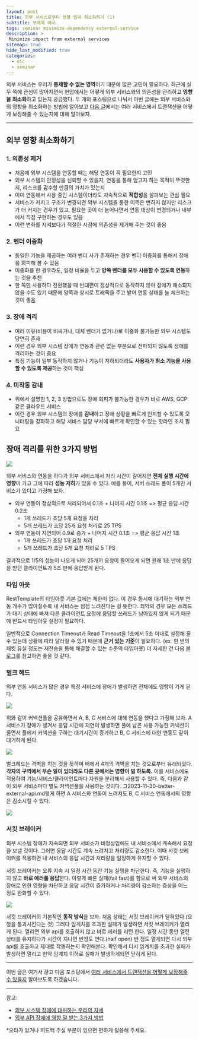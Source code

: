 ```yaml
---
layout: post
title: 외부 서비스로부터 영향 범위 최소화하기 (1)
subtitle: 부제목 예시
tags: seminar minimize-dependency external-service
description: >
 Minimize impact from external services
sitemap: true
hide_last_modified: true
categories:
  - etc
  - seminar
---
```


외부 서비스는 우리가 **통제할 수 없는 영역**이기 때문에 많은 고민이 필요하다. 최근에 실무 쪽에 관심이 많아지면서 현업에서는 어떻게 외부 서비스와의 의존성을 관리하고 **영향을 최소화**하고 있는지 궁금했다. 두 개의 포스팅으로 나눠서 이번 글에는 외부 서비스와의 영향을 최소화하는 방법에 알아보고 [다음 글](https://parkmuhyeun.github.io/etc/seminar/2023-12-02-better-external-api(2)/)에서는 여러 서비스에서 트랜잭션을 어떻게 보장해줄 수 있는지에 대해 알아보자.

---

## 외부 영향 최소화하기 

### 1. 의존성 제거
- 처음에 외부 시스템을 연동할 때는 해당 연동이 꼭 필요한지 고민
- 외부 시스템의 안정성을 신뢰할 수 있을지, 연동을 통해 얻고자 하는 목적이 뚜렷한지, 리스크를 감수할 만큼의 가치가 있는지
- 이미 연동해서 사용 중인 시스템이더라도 지속적으로 **적합성**을 살펴보는 관심 필요
- 서비스가 커지고 구조가 변경되면 외부 시스템을 통한 이득은 변하지 않지만 리스크가 더 커지는 경우가 있고, 필요한 곳이 더 늘어나면서 연동 대상이 변경되거나 내부에서 직접 구현하는 경우도 있음
- 이런 변화를 지켜보다가 적절한 시점에 의존성을 제거해 주는 것이 좋음

### 2. 벤더 이중화
- 동일한 기능을 제공하는 여러 벤더 사가 존재하는 경우 벤더 이중화를 통해서 장애를 회피해 볼 수 있음
- 이중화를 한 경우라도, 일정 비율을 두고 **양쪽 벤더를 모두 사용할 수 있도록 연동**하는 것을 추천
- 한 쪽만 사용하다 전환했을 때 반대편이 정상적으로 동작하지 않아 장애가 해소되지 않을 수도 있기 때문에 양쪽과 상시로 트래픽을 주고 받어 연동 상태를 늘 체크하는 것이 좋음

### 3. 장애 격리
- 여러 이유(비용이 비싸거나, 대체 벤더가 없거나)로 이중화 불가능한 외부 시스템도 당연히 존재
- 이런 경우 외부 시스템 장애가 연동과 관련 없는 부분으로 전파되지 않도록 장애를 격리하는 것이 중요
- 특정 기능이 일부 동작하지 않거나 기능이 저하되더라도 **사용자가 최소 기능을 사용할 수 있도록 제공**하는 것이 핵심

### 4. 미작동 감내
- 위에서 설명한 1, 2, 3 방법으로도 장애 회피가 불가능한 경우가 바로 AWS, GCP 같은 클라우드 서비스
- 이런 경우 외부 시스템의 장애를 **감내**하고 장애 상황을 빠르게 인지할 수 있도록 모니터링을 강화하고 해당 서비스 담당 부서에 빠르게 확인할 수 있는 핫라인 조치 필요

## 장애 격리를 위한 3가지 방법

![](/assets//img/blog/etc/seminar/bea_1.png)

외부 서비스와 연동을 하다가 외부 서비스에서 처리 시간이 길어지면 **전체 실행 시간에 영향**이 가고 그에 따라 **성능 저하**가 있을 수 있다. 예를 들어, 서버 쓰레드 풀이 5개인 서비스가 있다고 가정해 보자.
- 외부 연동이 정상적으로 처리되어서 0.1초 + 나머지 시간 0.1초 => 평균 응답 시간 0.2초
  - 1개 쓰레드가 초당 5개 요청을 처리
  - 5개 쓰레드가 초당 25개 요청 처리로 25 TPS
- 외부 연동이 지연되어 0.9로 증가 + 나머지 시간 0.1초 => 평균 응답 시간 1초
  - 1개 쓰레드가 초당 1개 요청 처리
  - 5개 쓰레드가 초당 5개 요청 처리로 5 TPS

결과적으로 1/5의 성능이 나오게 되어 25개의 요청이 들어오게 되면 원래 1초 만에 응답을 받던 클라이언트가 5초 만에 응답받게 된다. 

### 타임 아웃

RestTemplate의 타임아웃 기본 값에는 제한이 없다. 이 경우 동시에 대기하는 외부 연동 개수가 많아질수록 내 서비스는 점점 느려진다는 걸 뜻한다. 최악의 경우 모든 쓰레드가 대기 상태에 빠져 다른 클라이언트 요청에 응답할 쓰레드가 남아있지 않게 되기 때문에 반드시 타임아웃 설정이 필요하다. 

일반적으로 Connection Timeout과 Read Timeout을 1초에서 5초 이내로 설정해 줄 수 있는데 상황에 따라 달라질 수 있기 때문에 **근거 있는 기준**이 필요하다. (ex. 한 번의 패킷 유실 정도는 재전송을 통해 해결할 수 있는 수준의 타임아웃) 더 자세한 건 다음 [블로그](https://alden-kang.tistory.com/20)를 참고하면 좋을 것 같다.

### 벌크 헤드

외부 연동 서비스가 많은 경우 특정 서비스에 장애가 발생하면 전체에도 영향이 가게 된다.

![](/assets//img/blog/etc/seminar/bea_2.png)

위와 같이 커넥션풀을 공유하면서 A, B, C 서비스에 대해 연동을 했다고 가정해 보자. A 서비스가 장애가 생겨서 응답 시간에 지연이 발생하면 풀에 남은 사용 가능한 커넥션이 줄면서 풀에서 커넥션을 구하는 대기시간이 증가하고 B, C 서비스에 대한 연동도 같이 대기하게 된다.

![](/assets//img/blog/etc/seminar/bea_3.png)

벌크헤드는 격벽을 치는 것을 뜻하며 배에서 4개의 격벽을 치는 것으로부터 유래되었다. **각자의 구역에서 무슨 일이 있더라도 다른 곳에서는 영향이 덜 하도록.** 이를 서비스에도 적용하여 기능/서비스/클라이언트마다 자원을 분리해서 사용할 수 있다. 즉, 다음과 같이 외부 서비스마다 별도 커넥션풀을 사용하는 것이다. 그2023-11-30-better-external-api.md렇게 하면 A 서비스와 연동이 느려져도 B, C 서비스 연동에서의 영향은 감소시킬 수 있다.

![](/assets//img/blog/etc/seminar/bea_4.png)

### 서킷 브레이커

외부 시스템 장애가 지속되면 외부 서비스가 비정상임에도 내 서비스에서 계속해서 요청을 보낼 것이다. 그러면 응답 시간도 계속 느려지고 처리량도 감소한다. 이때 서킷 브레이커를 적용하면 내 서비스의 응답 시간과 처리량을 일정하게 유지할 수 있다.

서킷 브레이커는 오류 지속 시 일정 시간 동안 기능 실행을 차단한다. 즉, 기능을 실행하지 않고 **바로 에러를 응답**한다. 이렇게 빠른 실패(fail fast)를 함으로 써 외부 서비스의 장애로 인한 영향을 차단하고 응답 시간이 증가하거나 처리량이 감소하는 증상을 어느 정도 완화할 수 있다.

![](/assets//img/blog/etc/seminar/bea_5.png)

서킷 브레이커의 기본적인 **동작 방식**을 보자. 처음 상태는 서킷 브레이커가 닫혀있다.(요청을 통과시킨다는 것) 그러다 임계치를 초과한 실패가 발생하면 서킷 브레이커가 열리게 된다. 열리면 외부 api를 호출하지 않고 바로 에러를 리턴 한다. 일정 시간 동안 열린 상태를 유지하다가 시간이 지나면 반정도 연다.(half open) 반 정도 열게되면 다시 외부 api를 호출하고 제대로 작동하는지 확인해본다. 확인해서 다시 임계치를 초과한 실패가 발생하면 열리고 만약 임계치 이하로 실패가 발생하게되면 닫히게 된다.

---

이번 글은 여기서 끊고 다음 포스팅에서 [여러 서비스에서 트랜잭션을 어떻게 보장해줄 수 있을지](https://parkmuhyeun.github.io/etc/seminar/2023-12-02-better-external-api(2)/) 알아보도록 하겠습니다.

---
참고:
- [외부 시스템 장애에 대처하는 우리의 자세](https://techblog.woowahan.com/6447/)
- [외부 API 장애에 영향 덜 받는 3가지 방법](https://www.youtube.com/watch?v=nuRO0ZBFdKk)

*오타가 있거나 피드백 주실 부분이 있으면 편하게 말씀해 주세요.
